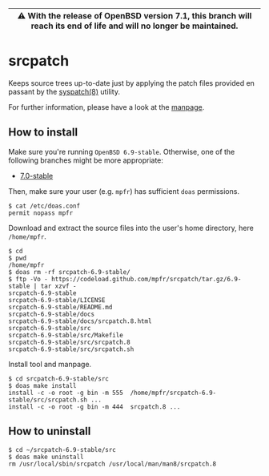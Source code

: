 | :warning: With the release of OpenBSD version 7.1, this branch will reach its end of life and will no longer be maintained.
| --- |

# srcpatch

Keeps source trees up-to-date just by applying the patch files provided en passant by the [syspatch(8)](http://man.openbsd.org/syspatch) utility.

For further information, please have a look at the [manpage](https://mpfr.net/man/srcpatch/6.9-stable/srcpatch.8.html).

## How to install

Make sure you're running `OpenBSD 6.9-stable`. Otherwise, one of the following branches might be more appropriate:
* [7.0-stable](https://github.com/mpfr/srcpatch/tree/7.0-stable)

Then, make sure your user (e.g. `mpfr`) has sufficient `doas` permissions.

```
$ cat /etc/doas.conf
permit nopass mpfr
```

Download and extract the source files into the user's home directory, here `/home/mpfr`.

```
$ cd
$ pwd
/home/mpfr
$ doas rm -rf srcpatch-6.9-stable/
$ ftp -Vo - https://codeload.github.com/mpfr/srcpatch/tar.gz/6.9-stable | tar xzvf -
srcpatch-6.9-stable
srcpatch-6.9-stable/LICENSE
srcpatch-6.9-stable/README.md
srcpatch-6.9-stable/docs
srcpatch-6.9-stable/docs/srcpatch.8.html
srcpatch-6.9-stable/src
srcpatch-6.9-stable/src/Makefile
srcpatch-6.9-stable/src/srcpatch.8
srcpatch-6.9-stable/src/srcpatch.sh
```

Install tool and manpage.

```
$ cd srcpatch-6.9-stable/src
$ doas make install
install -c -o root -g bin -m 555  /home/mpfr/srcpatch-6.9-stable/src/srcpatch.sh ...
install -c -o root -g bin -m 444  srcpatch.8 ...
```

## How to uninstall

```
$ cd ~/srcpatch-6.9-stable/src
$ doas make uninstall
rm /usr/local/sbin/srcpatch /usr/local/man/man8/srcpatch.8
```
